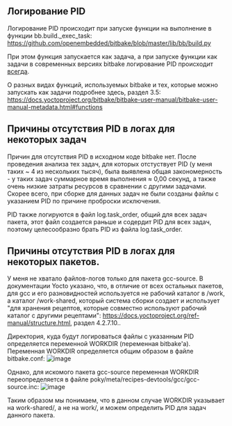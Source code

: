 ## Логирование PID

Логирование PID происходит при запуске функции на выполнение в функции bb.build._exec_task: https://github.com/openembedded/bitbake/blob/master/lib/bb/build.py

При этом функция запускается как задача, а при запуске функции как задачи в современных версиях bitbake логирование PID происходит <u>всегда</u>.

О разных видах функций, используемых bitbake и тех, которые можно запускать как задачи подробнее здесь, раздел 3.5: https://docs.yoctoproject.org/bitbake/bitbake-user-manual/bitbake-user-manual-metadata.html#functions

## Причины отсутствия PID в логах для некоторых задач
Причин для отсутствия PID в исходном коде bitbake нет. После проведения анализа тех задач, для которых отстуствует PID (у меня таких ~ 4 из нескольких тысяч), была выявлена общая закономерность - у таких задач суммарное время выполнения ≈ 0,00 секунд, а также очень низкие затраты ресурсов в сравнении с другими задачами. Скорее всего, при сборке для данных задач не были созданы файлы с указанием PID по причине проброски исключения.

PID также логируются в файл log.task_order, общий для всех задач пакета, этот файл создается раньше и содердит PID для всех задач, поэтому целесообразно брать PID из файла log.task_order.

## Причины отсутствия PID в логах для некоторых пакетов.
У меня не хватало файлов-логов только для пакета gcc-source.
В документации Yocto указано, что, в отличие от всех остальных пакетов, для gcc и его разновидностей используется не рабочий каталог в /work, а каталог /work-shared, который система сборки создает и использует "для хранения рецептов, которые совместно используют рабочий каталог с другими рецептами": https://docs.yoctoproject.org/ref-manual/structure.html, раздел 4.2.7.10..

Директория, куда будут логироваться файлы с указанным PID определяется переменной WORKDIR (переменная bitbake'a). Переменная WORKDIR определяется общим образом в файле bitbake.conf:
![image](https://github.com/moevm/os_profiling/assets/90854310/367a0f75-7448-4d3b-bee8-9f042e8b9d33)

Однако, для искомого пакета gcc-source переменная WORKDIR переопределяется в файле poky/meta/recipes-devtools/gcc/gcc-source.inc:
![image](https://github.com/moevm/os_profiling/assets/90854310/1d11c3dd-6af9-41ac-af28-a7973a2fb059)

Таким образом мы понимаем, что в данном случае WORKDIR указывает на work-shared/, а не на work/,  и можем определить PID для задач данного пакета.

